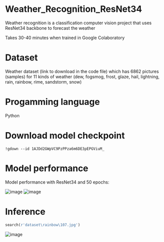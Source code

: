 # Weather_Recognition_ResNet34
Weather recognition is a classification computer vision project that uses ResNet34 backbone to forecast the weather

Takes 30-40 minutes when trained in Google Colaboratory

# Dataset 
Weather dataset (link to download in the code file) which has 6862 pictures (samples) for 11 kinds of weather (dew, fogsmog, frost, glaze, hail, lightning, rain, rainbow, rime, sandstorm, snow) 

# Progamming language
Python

# Download model checkpoint
```
!gdown --id 1AJDd2GWpVC9PzPPza6m6DE3pEPGViuM_
```

# Model performance 
Model performance with ResNet34 and 50 epochs:

![image](https://github.com/Vu0401/Weather_Recognition_ResNet34/assets/93986576/20143caa-6742-4503-b8ae-8ffdfd3abbf1)
![image](https://github.com/Vu0401/Weather_Recognition_ResNet34/assets/93986576/67a95ea0-ba99-4691-8bae-77a093de4c80)

# Inference
```python
search(r'dataset\rainbow\107.jpg')
```
![image](https://github.com/Vu0401/Weather_Recognition_ResNet34/assets/93986576/9a36c337-4bf3-464a-93da-31673eb9fb81)

